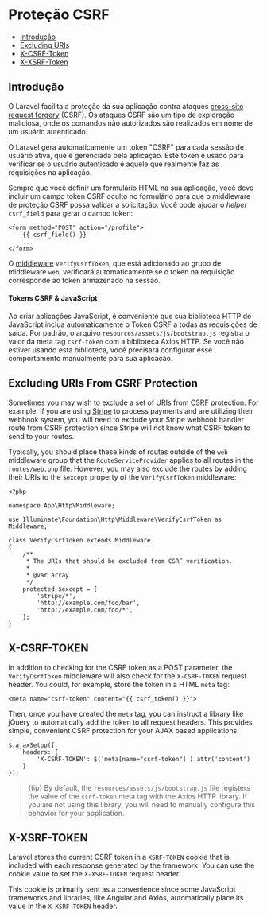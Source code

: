 # Proteção CSRF

- [Introdução](#csrf-introduction)
- [Excluding URIs](#csrf-excluding-uris)
- [X-CSRF-Token](#csrf-x-csrf-token)
- [X-XSRF-Token](#csrf-x-xsrf-token)

<a name="csrf-introduction"></a>
## Introdução

O Laravel facilita a proteção da sua aplicação contra ataques [cross-site request forgery](https://en.wikipedia.org/wiki/Cross-site_request_forgery) (CSRF). Os ataques CSRF são um tipo de exploração maliciosa, onde os comandos não autorizados são realizados em nome de um usuário autenticado.

O Laravel gera automaticamente um token "CSRF" para cada sessão de usuário ativa, que é gerenciada pela aplicação. Este token é usado para verificar se o usuário autenticado é aquele que realmente faz as requisições na aplicação.

Sempre que você definir um formulário HTML na sua aplicação, você deve incluir um campo token CSRF oculto no formulário para que o middleware de proteção CSRF possa validar a solicitação. Você pode ajudar o _helper_ `csrf_field` para gerar o campo token:

    <form method="POST" action="/profile">
        {{ csrf_field() }}
        ...
    </form>

O [middleware](/docs/{{version}}/middleware) `VerifyCsrfToken`, que está adicionado ao grupo de middleware `web`, verificará automaticamente se o token na requisição corresponde ao token armazenado na sessão.

#### Tokens CSRF & JavaScript

Ao criar aplicações JavaScript, é conveniente que sua biblioteca HTTP de JavaScript inclua automaticamente o Token CSRF a todas as requisições de saída. Por padrão, o arquivo `resources/assets/js/bootstrap.js` registra o valor da meta tag `csrf-token` com a biblioteca Axios HTTP. Se você não estiver usando esta biblioteca, você precisará configurar esse comportamento manualmente para sua aplicação.

<a name="csrf-excluding-uris"></a>
## Excluding URIs From CSRF Protection

Sometimes you may wish to exclude a set of URIs from CSRF protection. For example, if you are using [Stripe](https://stripe.com) to process payments and are utilizing their webhook system, you will need to exclude your Stripe webhook handler route from CSRF protection since Stripe will not know what CSRF token to send to your routes.

Typically, you should place these kinds of routes outside of the `web` middleware group that the `RouteServiceProvider` applies to all routes in the `routes/web.php` file. However, you may also exclude the routes by adding their URIs to the `$except` property of the `VerifyCsrfToken` middleware:

    <?php

    namespace App\Http\Middleware;

    use Illuminate\Foundation\Http\Middleware\VerifyCsrfToken as Middleware;

    class VerifyCsrfToken extends Middleware
    {
        /**
         * The URIs that should be excluded from CSRF verification.
         *
         * @var array
         */
        protected $except = [
            'stripe/*',
            'http://example.com/foo/bar',
            'http://example.com/foo/*',
        ];
    }

<a name="csrf-x-csrf-token"></a>
## X-CSRF-TOKEN

In addition to checking for the CSRF token as a POST parameter, the `VerifyCsrfToken` middleware will also check for the `X-CSRF-TOKEN` request header. You could, for example, store the token in a HTML `meta` tag:

    <meta name="csrf-token" content="{{ csrf_token() }}">

Then, once you have created the `meta` tag, you can instruct a library like jQuery to automatically add the token to all request headers. This provides simple, convenient CSRF protection for your AJAX based applications:

    $.ajaxSetup({
        headers: {
            'X-CSRF-TOKEN': $('meta[name="csrf-token"]').attr('content')
        }
    });

> {tip} By default, the `resources/assets/js/bootstrap.js` file registers the value of the `csrf-token` meta tag with the Axios HTTP library. If you are not using this library, you will need to manually configure this behavior for your application.

<a name="csrf-x-xsrf-token"></a>
## X-XSRF-TOKEN

Laravel stores the current CSRF token in a `XSRF-TOKEN` cookie that is included with each response generated by the framework. You can use the cookie value to set the `X-XSRF-TOKEN` request header.

This cookie is primarily sent as a convenience since some JavaScript frameworks and libraries, like Angular and Axios, automatically place its value in the `X-XSRF-TOKEN` header.

